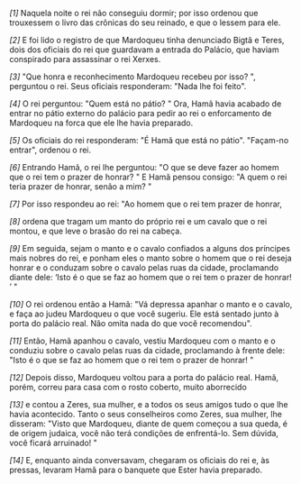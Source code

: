 *[1]* Naquela noite o rei não conseguiu dormir; por isso ordenou que trouxessem o livro das crônicas do seu reinado, e que o lessem para ele.

*[2]* E foi lido o registro de que Mardoqueu tinha denunciado Bigtã e Teres, dois dos oficiais do rei que guardavam a entrada do Palácio, que haviam conspirado para assassinar o rei Xerxes.

*[3]* "Que honra e reconhecimento Mardoqueu recebeu por isso? ", perguntou o rei. Seus oficiais responderam: "Nada lhe foi feito".

*[4]* O rei perguntou: "Quem está no pátio? " Ora, Hamã havia acabado de entrar no pátio externo do palácio para pedir ao rei o enforcamento de Mardoqueu na forca que ele lhe havia preparado.

*[5]* Os oficiais do rei responderam: "É Hamã que está no pátio". "Façam-no entrar", ordenou o rei.

*[6]* Entrando Hamã, o rei lhe perguntou: "O que se deve fazer ao homem que o rei tem o prazer de honrar? " E Hamã pensou consigo: "A quem o rei teria prazer de honrar, senão a mim? "

*[7]* Por isso respondeu ao rei: "Ao homem que o rei tem prazer de honrar,

*[8]* ordena que tragam um manto do próprio rei e um cavalo que o rei montou, e que leve o brasão do rei na cabeça.

*[9]* Em seguida, sejam o manto e o cavalo confiados a alguns dos príncipes mais nobres do rei, e ponham eles o manto sobre o homem que o rei deseja honrar e o conduzam sobre o cavalo pelas ruas da cidade, proclamando diante dele: ‘Isto é o que se faz ao homem que o rei tem o prazer de honrar! ’ "

*[10]* O rei ordenou então a Hamã: "Vá depressa apanhar o manto e o cavalo, e faça ao judeu Mardoqueu o que você sugeriu. Ele está sentado junto à porta do palácio real. Não omita nada do que você recomendou".

*[11]* Então, Hamã apanhou o cavalo, vestiu Mardoqueu com o manto e o conduziu sobre o cavalo pelas ruas da cidade, proclamando à frente dele: "Isto é o que se faz ao homem que o rei tem o prazer de honrar! "

*[12]* Depois disso, Mardoqueu voltou para a porta do palácio real. Hamã, porém, correu para casa com o rosto coberto, muito aborrecido

*[13]* e contou a Zeres, sua mulher, e a todos os seus amigos tudo o que lhe havia acontecido. Tanto o seus conselheiros como Zeres, sua mulher, lhe disseram: "Visto que Mardoqueu, diante de quem começou a sua queda, é de origem judaica, você não terá condições de enfrentá-lo. Sem dúvida, você ficará arruinado! "

*[14]* E, enquanto ainda conversavam, chegaram os oficiais do rei e, às pressas, levaram Hamã para o banquete que Ester havia preparado.

